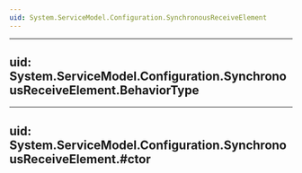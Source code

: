 ```yaml
---
uid: System.ServiceModel.Configuration.SynchronousReceiveElement
---
```


---
uid: System.ServiceModel.Configuration.SynchronousReceiveElement.BehaviorType
---

---
uid: System.ServiceModel.Configuration.SynchronousReceiveElement.#ctor
---

